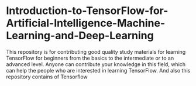 # Introduction-to-TensorFlow-for-Artificial-Intelligence-Machine-Learning-and-Deep-Learning
This repository is for contributing good quality study materials for learning TensorFlow for beginners from the basics to the intermediate or to an advanced level. Anyone can contribute your knowledge in this field, which can help the people who are interested in learning TensorFlow.
And also this repository contains of Tensorflow 
